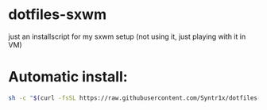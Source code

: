 # dotfiles-sxwm
just an installscript for my sxwm setup (not using it, just playing with it in VM)

# Automatic install:
```sh
sh -c "$(curl -fsSL https://raw.githubusercontent.com/Syntr1x/dotfiles-sxwm/master/install.sh)"
```
